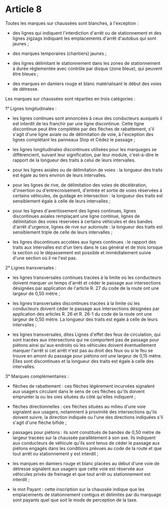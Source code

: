 # Article 8

Toutes les marques sur chaussées sont blanches, à l'exception :

- des lignes qui indiquent l'interdiction d'arrêt ou de stationnement et des lignes zigzags indiquant les emplacements d'arrêt d'autobus qui sont jaunes ;

- des marques temporaires (chantiers) jaunes ;

- des lignes délimitant le stationnement dans les zones de stationnement à durée réglementée avec contrôle par disque (zone bleue), qui peuvent être bleues ;

- des marques en damiers rouge et blanc matérialisant le début des voies de détresse.

Les marques sur chaussées sont réparties en trois catégories :

1° Lignes longitudinales :

- les lignes continues sont annoncées à ceux des conducteurs auxquels il est interdit de les franchir par une ligne discontinue. Cette ligne discontinue peut être complétée par des flèches de rabattement, s'il s'agit d'une ligne axiale ou de délimitation de voie, à l'exception des lignes complétant les panneaux Stop et Cédez le passage ;

- les lignes longitudinales discontinues utilisées pour les marquages se différencient, suivant leur signification, par leur module, c'est-à-dire le rapport de la longueur des traits à celui de leurs intervalles.

- pour les lignes axiales ou de délimitation de voies : la longueur des traits est égale au tiers environ de leurs intervalles.

- pour les lignes de rive, de délimitation des voies de décélération, d'insertion ou d'entrecroisement, d'entrée et sortie de voies réservées à certains véhicules, de guidage en intersection : la longueur des traits est sensiblement égale à celle de leurs intervalles ;

- pour les lignes d'avertissement des lignes continues, lignes discontinues axiales remplaçant une ligne continue, lignes de délimitation des voies réservées à certains véhicules et des bandes d'arrêt d'urgence, lignes de rive sur autoroute : la longueur des traits est sensiblement triple de celle de leurs intervalles ;

- les lignes discontinues accolées aux lignes continues : le rapport des traits aux intervalles est d'un tiers dans le cas général et de trois lorsque la section où le dépassement est possible et immédiatement suivie d'une section où il ne l'est pas.

2° Lignes transversales :

- les lignes transversales continues tracées à la limite où les conducteurs doivent marquer un temps d'arrêt et céder le passage aux intersections désignées par application de l'article R. 27 du code de la route ont une largeur de 0,50 mètre ;

- les lignes transversales discontinues tracées à la limite où les conducteurs doivent céder le passage aux intersections désignées par application des articles R. 26 et R. 26-1 du code de la route ont une largeur de 0,50 mètre. La longueur des traits est égale à celle de leurs intervalles ;

- les lignes transversales, dites Lignes d'effet des feux de circulation, qui sont tracées aux intersections qui ne comportent pas de passage pour piétons ainsi qu'aux endroits où les véhicules doivent éventuellement marquer l'arrêt si cet arrêt n'est pas au droit des feux ou si le feu se trouve en amont du passage pour piétons ont une largeur de 0,15 mètre. Elles sont discontinues et la longueur des traits est égale à celle des intervalles.

3° Marques complémentaires :

- flèches de rabattement : ces flèches légèrement incurvées signalent aux usagers circulant dans le sens de ces flèches qu'ils doivent emprunter la ou les oies situées du côté qu'elles indiquent ;

- flèches directionnelles : ces flèches situées au milieu d'une voie signalent aux usagers, notamment à proximité des intersections qu'ils doivent suivre, la direction indiquée ou l'une des directions indiquées s'il s'agit d'une flèche bifide ;

- passages pour piétons : ils sont constitués de bandes de 0,50 mètre de largeur tracées sur la chaussée parallèlement à son axe. Ils indiquent aux conducteurs de véhicule qu'ils sont tenus de céder le passage aux piétons engagés dans les conditions prévues au code de la route et que tout arrêt ou stationnement y est interdit ;

- les marques en damiers rouge et blanc placées au début d'une voie de détresse signalent aux usagers que cette voie est réservée aux véhicules privés de freinage et que tout arrêt ou stationnement est interdit ;

- le mot Payant : cette inscription sur la chaussée indique que les emplacements de stationnement contigus et délimités par du marquage sont payants quel que soit le mode de perception de la taxe.
